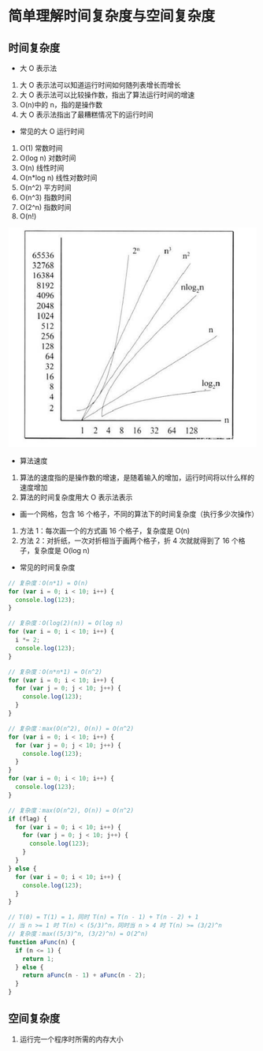 # 简单理解时间复杂度与空间复杂度

## 时间复杂度

- 大 O 表示法

1. 大 O 表示法可以知道运行时间如何随列表增长而增长
2. 大 O 表示法可以比较操作数，指出了算法运行时间的增速
3. O(n)中的 n，指的是操作数
4. 大 O 表示法指出了最糟糕情况下的运行时间

- 常见的大 O 运行时间

1. O(1) 常数时间
2. O(log n) 对数时间
3. O(n) 线性时间
4. O(n\*log n) 线性对数时间
5. O(n^2) 平方时间
6. O(n^3) 指数时间
7. O(2^n) 指数时间
8. O(n!)

![](../pic/O.jpg)

- 算法速度

1. 算法的速度指的是操作数的增速，是随着输入的增加，运行时间将以什么样的速度增加
2. 算法的时间复杂度用大 O 表示法表示

- 画一个网格，包含 16 个格子，不同的算法下的时间复杂度（执行多少次操作）

1. 方法 1：每次画一个的方式画 16 个格子，复杂度是 O(n)
2. 方法 2：对折纸，一次对折相当于画两个格子，折 4 次就就得到了 16 个格子，复杂度是 O(log n)

- 常见的时间复杂度

```js
// 复杂度：O(n*1) = O(n)
for (var i = 0; i < 10; i++) {
  console.log(123);
}
```

```js
// 复杂度：O(log(2)(n)) = O(log n)
for (var i = 0; i < 10; i++) {
  i *= 2;
  console.log(123);
}
```

```js
// 复杂度：O(n*n*1) = O(n^2)
for (var i = 0; i < 10; i++) {
  for (var j = 0; j < 10; j++) {
    console.log(123);
  }
}
```

```js
// 复杂度：max(O(n^2), O(n)) = O(n^2)
for (var i = 0; i < 10; i++) {
  for (var j = 0; j < 10; j++) {
    console.log(123);
  }
}
for (var i = 0; i < 10; i++) {
  console.log(123);
}
```

```js
// 复杂度：max(O(n^2), O(n)) = O(n^2)
if (flag) {
  for (var i = 0; i < 10; i++) {
    for (var j = 0; j < 10; j++) {
      console.log(123);
    }
  }
} else {
  for (var i = 0; i < 10; i++) {
    console.log(123);
  }
}
```

```js
// T(0) = T(1) = 1，同时 T(n) = T(n - 1) + T(n - 2) + 1
// 当 n >= 1 时 T(n) < (5/3)^n，同时当 n > 4 时 T(n) >= (3/2)^n
// 复杂度：max((5/3)^n, (3/2)^n) = O(2^n)
function aFunc(n) {
  if (n <= 1) {
    return 1;
  } else {
    return aFunc(n - 1) + aFunc(n - 2);
  }
}
```

## 空间复杂度

1. 运行完一个程序时所需的内存大小
